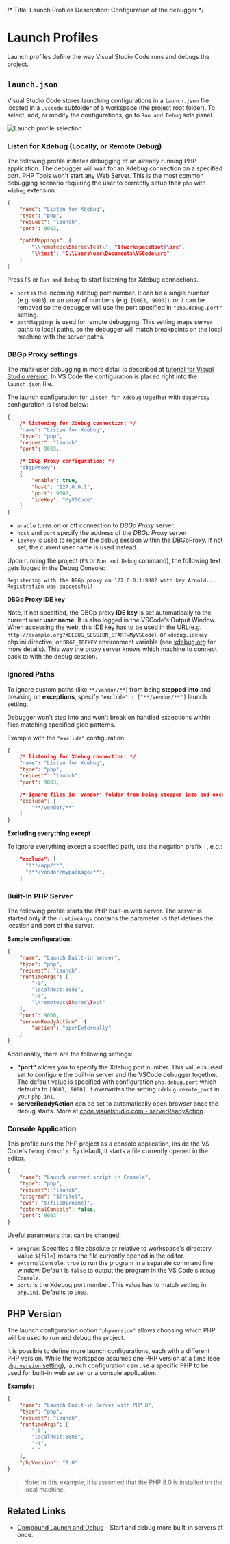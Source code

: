 /*
Title: Launch Profiles
Description: Configuration of the debugger
*/

# Launch Profiles

Launch profiles define the way Visual Studio Code runs and debugs the project.

## `launch.json`

Visual Studio Code stores launching configurations in a `launch.json` file located in a `.vscode` subfolder of a workspace (the project root folder). To select, add, or modify the configurations, go to `Run and Debug` side panel.

![Launch profile selection](../imgs/launch-profile.png)

### Listen for Xdebug (Locally, or Remote Debug)

The following profile initiates debugging of an already running PHP application. The debugger will wait for an Xdebug connection on a specified port. PHP Tools won't start any Web Server. This is the most common debugging scenario requiring the user to correctly setup their `php` with `xdebug` extension.

```json
{
    "name": "Listen for Xdebug",
    "type": "php",
    "request": "launch",
    "port": 9003,

    "pathMappings": {
        "\\remotepc\Shared\Test\": "${workspaceRoot}\src",
        "\\test": "C:\Users\usr\Documents\VSCode\src"
    }
}
```

Press `F5` or `Run and Debug` to start listening for Xdebug connections.

- `port` is the incoming Xdebug port number. It can be a single number (e.g. `9003`), or an array of numbers (e.g. `[9003, 9000]`), or it can be removed so the debugger will use the port specified in `"php.debug.port"` setting.
- `pathMappings` is used for remote debugging. This setting maps server paths to local paths, so the debugger will match breakpoints on the local machine with the server paths.

### DBGp Proxy settings

The multi-user debugging in more detail is described at [tutorial for Visual Studio version](https://docs.devsense.com/vs/debugging/multi-user). In VS Code the configuration is placed right into the `launch.json` file.

The launch configuration for `Listen for Xdebug` together with `dbgpProxy` configuration is listed below:

```json
{
    /* listening for Xdebug connection: */
    "name": "Listen for Xdebug",
    "type": "php",
    "request": "launch",
    "port": 9003,

    /* DBGp Proxy configuration: */
    "dbgpProxy":
    {
        "enable": true,
        "host": "127.0.0.1",
        "port": 9002,
        "ideKey": "MyVSCode"
    }
}
```

- `enable` turns on or off connection to *DBGp Proxy* server.
- `host` and `port` specify the address of the *DBGp Proxy* server
- `ideKey` is used to register the debug session within the DBGpProxy. If not set, the current user name is used instead.

Upon running the project (`F5` or `Run and Debug` command), the following text gets logged in the Debug Console:

```
Registering with the DBGp proxy on 127.0.0.1:9002 with key Arnold...
Registration was successful!
```

**DBGp Proxy IDE key**

Note, if not specified, the DBGp proxy **IDE key** is set automatically to the current user **user name**. It is also logged in the VSCode's Output Window. When accessing the web, this IDE key has to be used in the URL(e.g. `http://example.org?XDEBUG_SESSION_START=MyVSCode`), or `xdebug.idekey` php.ini directive, or `DBGP_IDEKEY` environment variable (see [xdebug.org](https://xdebug.org/docs/step_debug#idekey) for more details). This way the proxy server knows which machine to connect back to with the debug session.

### Ignored Paths

To ignore custom paths (like `**/vendor/**`) from being **stepped into** and breaking on **exceptions**, specify `"exclude" : ["**/vendor/**"]` launch setting.

Debugger won't step into and won't break on handled exceptions within files matching specified glob patterns.

Example with the `"exclude"` configuration:

```json
{
    /* listening for Xdebug connection: */
    "name": "Listen for Xdebug",
    "type": "php",
    "request": "launch",
    "port": 9003,

    /* ignore files in 'vendor' folder from being stepped into and exceptions */
    "exclude": [
        "**/vendor/**"
    ]
}
```

**Excluding everything except**

To ignore everything except a specified path, use the negation prefix `!`, e.g.:
```json
    "exclude": [
      "!**/app/**",
      "!**/vendor/mypackage/**",
    ]
````

### Built-In PHP Server

The following profile starts the PHP built-in web server. The server is started only if the `runtimeArgs` contains the parameter `-S` that defines the location and port of the server.

**Sample configuration:**

```json
{
    "name": "Launch Built-in server",
    "type": "php",
    "request": "launch",
    "runtimeArgs": [
        "-S",
        "localhost:8888",
        "-t",
        "\\remotepc\Shared\Test"
    ],
    "port": 9000,
    "serverReadyAction": {
        "action": "openExternally"
    }
}
```

Additionally, there are the following settings:

- **"port"** allows you to specify the Xdebug port number. This value is used set to configure the built-in server and the VSCode debugger together. The default value is specified with configuration `php.debug.port` which defaults to `[9003, 9000]`. It overwrites the setting `xdebug.remote_port` in your `php.ini`.
- **serverReadyAction** can be set to automatically open browser once the debug starts. More at [code.visualstudio.com - serverReadyAction](https://code.visualstudio.com/docs/editor/debugging#_automatically-open-a-uri-when-debugging-a-server-program).

### Console Application

This profile runs the PHP project as a console application, inside the VS Code's `Debug Console`. By default, it starts a file currently opened in the editor.

```json
{
    "name": "Launch current script in Console",
    "type": "php",
    "request": "launch",
    "program": "${file}",
    "cwd": "${fileDirname}",
    "externalConsole": false,
    "port": 9003
}
```

Useful parameters that can be changed:

- `program`: Specifies a file absolute or relative to workspace's directory. Value `${file}` means the file currently opened in the editor.
- `externalConsole`: `true` to run the program in a separate command line window. Default is `false` to output the program in the VS Code's `Debug Console`.
- `port`: is the Xdebug port number. This value has to match setting in     `php.ini`. Defaults to `9003`.

## PHP Version

The launch configuration option `"phpVersion"` allows choosing which PHP will be used to run and debug the project.

It is possible to define more launch configurations, each with a different PHP version. While the workspace assumes one PHP version at a time (see [`php.version` setting](https://docs.devsense.com/vscode/editor/php-version-select)), launch configuration can use a specific PHP to be used for built-in web server or a console application.

**Example:**

```json
{
    "name": "Launch Built-in Server with PHP 8",
    "type": "php",
    "request": "launch",
    "runtimeArgs": [
        "-S",
        "localhost:8888",
        "-t",
        "."
    ],
    "phpVersion": "8.0"
}
```

> Note: In this example, it is assumed that the PHP 8.0 is installed on the local machine.

## Related Links

- [Compound Launch and Debug](https://blog.devsense.com/2021/compound-launch-vs-code-php) - Start and debug more built-in servers at once.
